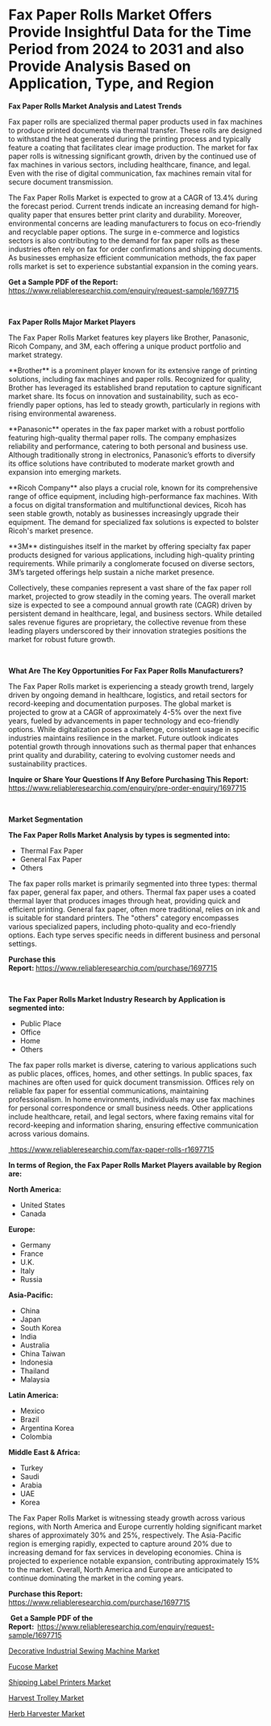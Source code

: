 <p><h1>Fax Paper Rolls Market Offers Provide Insightful Data for the Time Period from 2024 to 2031 and also Provide Analysis Based on Application, Type, and Region</h1></p><p><strong>Fax Paper Rolls Market Analysis and Latest Trends</strong></p>
<p><p>Fax paper rolls are specialized thermal paper products used in fax machines to produce printed documents via thermal transfer. These rolls are designed to withstand the heat generated during the printing process and typically feature a coating that facilitates clear image production. The market for fax paper rolls is witnessing significant growth, driven by the continued use of fax machines in various sectors, including healthcare, finance, and legal. Even with the rise of digital communication, fax machines remain vital for secure document transmission.</p><p>The Fax Paper Rolls Market is expected to grow at a CAGR of 13.4% during the forecast period. Current trends indicate an increasing demand for high-quality paper that ensures better print clarity and durability. Moreover, environmental concerns are leading manufacturers to focus on eco-friendly and recyclable paper options. The surge in e-commerce and logistics sectors is also contributing to the demand for fax paper rolls as these industries often rely on fax for order confirmations and shipping documents. As businesses emphasize efficient communication methods, the fax paper rolls market is set to experience substantial expansion in the coming years.</p></p>
<p><strong>Get a Sample PDF of the Report:&nbsp;</strong> <a href="https://www.reliableresearchiq.com/enquiry/request-sample/1697715?utm_campaign=1117&utm_medium=2&utm_source=Github&utm_content=ia&utm_term=03102024&utm_id=fax-paper-rolls">https://www.reliableresearchiq.com/enquiry/request-sample/1697715</a></p>
<p>&nbsp;</p>
<p><strong>Fax Paper Rolls Major Market Players</strong></p>
<p><p>The Fax Paper Rolls Market features key players like Brother, Panasonic, Ricoh Company, and 3M, each offering a unique product portfolio and market strategy. </p><p>**Brother** is a prominent player known for its extensive range of printing solutions, including fax machines and paper rolls. Recognized for quality, Brother has leveraged its established brand reputation to capture significant market share. Its focus on innovation and sustainability, such as eco-friendly paper options, has led to steady growth, particularly in regions with rising environmental awareness.</p><p>**Panasonic** operates in the fax paper market with a robust portfolio featuring high-quality thermal paper rolls. The company emphasizes reliability and performance, catering to both personal and business use. Although traditionally strong in electronics, Panasonic’s efforts to diversify its office solutions have contributed to moderate market growth and expansion into emerging markets.</p><p>**Ricoh Company** also plays a crucial role, known for its comprehensive range of office equipment, including high-performance fax machines. With a focus on digital transformation and multifunctional devices, Ricoh has seen stable growth, notably as businesses increasingly upgrade their equipment. The demand for specialized fax solutions is expected to bolster Ricoh's market presence.</p><p>**3M** distinguishes itself in the market by offering specialty fax paper products designed for various applications, including high-quality printing requirements. While primarily a conglomerate focused on diverse sectors, 3M’s targeted offerings help sustain a niche market presence.</p><p>Collectively, these companies represent a vast share of the fax paper roll market, projected to grow steadily in the coming years. The overall market size is expected to see a compound annual growth rate (CAGR) driven by persistent demand in healthcare, legal, and business sectors. While detailed sales revenue figures are proprietary, the collective revenue from these leading players underscored by their innovation strategies positions the market for robust future growth.</p></p>
<p>&nbsp;</p>
<p><strong>What Are The Key Opportunities For Fax Paper Rolls Manufacturers?</strong></p>
<p><p>The Fax Paper Rolls market is experiencing a steady growth trend, largely driven by ongoing demand in healthcare, logistics, and retail sectors for record-keeping and documentation purposes. The global market is projected to grow at a CAGR of approximately 4-5% over the next five years, fueled by advancements in paper technology and eco-friendly options. While digitalization poses a challenge, consistent usage in specific industries maintains resilience in the market. Future outlook indicates potential growth through innovations such as thermal paper that enhances print quality and durability, catering to evolving customer needs and sustainability practices.</p></p>
<p><strong>Inquire or Share Your Questions If Any Before Purchasing This Report:</strong> <a href="https://www.reliableresearchiq.com/enquiry/pre-order-enquiry/1697715?utm_campaign=1117&utm_medium=2&utm_source=Github&utm_content=ia&utm_term=03102024&utm_id=fax-paper-rolls">https://www.reliableresearchiq.com/enquiry/pre-order-enquiry/1697715</a></p>
<p>&nbsp;</p>
<p><strong>Market Segmentation</strong></p>
<p><strong>The Fax Paper Rolls Market Analysis by types is segmented into:</strong></p>
<p><ul><li>Thermal Fax Paper</li><li>General Fax Paper</li><li>Others</li></ul></p>
<p><p>The fax paper rolls market is primarily segmented into three types: thermal fax paper, general fax paper, and others. Thermal fax paper uses a coated thermal layer that produces images through heat, providing quick and efficient printing. General fax paper, often more traditional, relies on ink and is suitable for standard printers. The "others" category encompasses various specialized papers, including photo-quality and eco-friendly options. Each type serves specific needs in different business and personal settings.</p></p>
<p><strong>Purchase this Report:&nbsp;</strong><a href="https://www.reliableresearchiq.com/purchase/1697715?utm_campaign=1117&utm_medium=2&utm_source=Github&utm_content=ia&utm_term=03102024&utm_id=fax-paper-rolls">https://www.reliableresearchiq.com/purchase/1697715</a></p>
<p>&nbsp;</p>
<p><strong>The Fax Paper Rolls Market Industry Research by Application is segmented into:</strong></p>
<p><ul><li>Public Place</li><li>Office</li><li>Home</li><li>Others</li></ul></p>
<p><p>The fax paper rolls market is diverse, catering to various applications such as public places, offices, homes, and other settings. In public spaces, fax machines are often used for quick document transmission. Offices rely on reliable fax paper for essential communications, maintaining professionalism. In home environments, individuals may use fax machines for personal correspondence or small business needs. Other applications include healthcare, retail, and legal sectors, where faxing remains vital for record-keeping and information sharing, ensuring effective communication across various domains.</p></p>
<p><a href="https://www.reliableresearchiq.com/fax-paper-rolls-r1697715?utm_campaign=1117&utm_medium=2&utm_source=Github&utm_content=ia&utm_term=03102024&utm_id=fax-paper-rolls">&nbsp;https://www.reliableresearchiq.com/fax-paper-rolls-r1697715</a></p>
<p><strong>In terms of Region, the Fax Paper Rolls Market Players available by Region are:</strong></p>
<p>
    <p> <strong> North America: </strong>
        <ul>
            <li>United States</li>
            <li>Canada</li>
        </ul>
        </p> 
    <p> <strong> Europe: </strong>
        <ul>
            <li>Germany</li>
            <li>France</li>
            <li>U.K.</li>
            <li>Italy</li>
            <li>Russia</li>
        </ul>
        </p> 
    <p> <strong> Asia-Pacific: </strong>
        <ul>
            <li>China</li>
            <li>Japan</li>
            <li>South Korea</li>
            <li>India</li>
            <li>Australia</li>
            <li>China Taiwan</li>
            <li>Indonesia</li>
            <li>Thailand</li>
            <li>Malaysia</li>
        </ul>
        </p> 
    <p> <strong> Latin America: </strong>
        <ul>
            <li>Mexico</li>
            <li>Brazil</li>
            <li>Argentina Korea</li>
            <li>Colombia</li>
        </ul>
        </p> 
    <p> <strong> Middle East & Africa: </strong>
        <ul>
            <li>Turkey</li>
            <li>Saudi</li>
            <li>Arabia</li>
            <li>UAE</li>
            <li>Korea</li>
        </ul>
    </p>
    </p>
<p><p>The Fax Paper Rolls Market is witnessing steady growth across various regions, with North America and Europe currently holding significant market shares of approximately 30% and 25%, respectively. The Asia-Pacific region is emerging rapidly, expected to capture around 20% due to increasing demand for fax services in developing economies. China is projected to experience notable expansion, contributing approximately 15% to the market. Overall, North America and Europe are anticipated to continue dominating the market in the coming years.</p></p>
<p><strong>Purchase this Report: </strong><a href="https://www.reliableresearchiq.com/purchase/1697715?utm_campaign=1117&utm_medium=2&utm_source=Github&utm_content=ia&utm_term=03102024&utm_id=fax-paper-rolls">https://www.reliableresearchiq.com/purchase/1697715</a></p>
<p>&nbsp;<strong>Get a Sample PDF of the Report:&nbsp;&nbsp;</strong><a href="https://www.reliableresearchiq.com/enquiry/request-sample/1697715?utm_campaign=1117&utm_medium=2&utm_source=Github&utm_content=ia&utm_term=03102024&utm_id=fax-paper-rolls">https://www.reliableresearchiq.com/enquiry/request-sample/1697715</a></p>
<p><strong></strong></p>
<p><p><a href="https://github.com/SotoRodolfo12/Market-Research-Report-List-1/blob/main/decorative-industrial-sewing-machine-market.md?utm_campaign=1117&utm_medium=2&utm_source=Github&utm_content=ia&utm_term=03102024&utm_id=fax-paper-rolls">Decorative Industrial Sewing Machine Market</a></p><p><a href="https://www.linkedin.com/pulse/global-fucose-market-exploring-share-trends-future-growth-firmforte-n2p3f?utm_campaign=1117&utm_medium=2&utm_source=Github&utm_content=ia&utm_term=03102024&utm_id=fax-paper-rolls">Fucose Market</a></p><p><a href="https://github.com/NathanColeman327/Market-Research-Report-List-1/blob/main/shipping-label-printers-market.md?utm_campaign=1117&utm_medium=2&utm_source=Github&utm_content=ia&utm_term=03102024&utm_id=fax-paper-rolls">Shipping Label Printers Market</a></p><p><a href="https://www.linkedin.com/pulse/digital-transformation-harvest-trolley-industry-market-opportunities-2go1f?utm_campaign=1117&utm_medium=2&utm_source=Github&utm_content=ia&utm_term=03102024&utm_id=fax-paper-rolls">Harvest Trolley Market</a></p><p><a href="https://www.linkedin.com/pulse/global-herb-harvester-market-landscape-future-trends-strategic-cezzf?utm_campaign=1117&utm_medium=2&utm_source=Github&utm_content=ia&utm_term=03102024&utm_id=fax-paper-rolls">Herb Harvester Market</a></p></p>